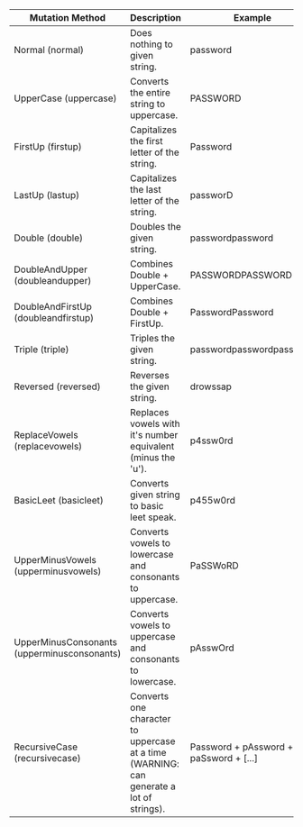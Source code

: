 |             Mutation Method                 |                          Description                                                    |         Example                        |
|---------------------------------------------|-----------------------------------------------------------------------------------------|----------------------------------------|
| Normal (normal)                             | Does nothing to given string.                                                           | password                               |
| UpperCase (uppercase)                       | Converts the entire string to uppercase.                                                | PASSWORD                               |
| FirstUp (firstup)                           | Capitalizes the first letter of the string.                                             | Password                               |
| LastUp (lastup)                             | Capitalizes the last letter of the string.                                              | passworD                               |
| Double (double)                             | Doubles the given string.                                                               | passwordpassword                       |
| DoubleAndUpper (doubleandupper)             | Combines Double + UpperCase.                                                            | PASSWORDPASSWORD                       |
| DoubleAndFirstUp (doubleandfirstup)         | Combines Double + FirstUp.                                                              | PasswordPassword                       |
| Triple (triple)                             | Triples the given string.                                                               | passwordpasswordpassword               |
| Reversed (reversed)                         | Reverses the given string.                                                              | drowssap                               |
| ReplaceVowels (replacevowels)               | Replaces vowels with it's number equivalent (minus the 'u').                            | p4ssw0rd                               |
| BasicLeet (basicleet)                       | Converts given string to basic leet speak.                                              | p455w0rd                               |
| UpperMinusVowels (upperminusvowels)         | Converts vowels to lowercase and consonants to uppercase.                               | PaSSWoRD                               |
| UpperMinusConsonants (upperminusconsonants) | Converts vowels to uppercase and consonants to lowercase.                               | pAsswOrd                               |
| RecursiveCase (recursivecase)               | Converts one character to uppercase at a time (WARNING: can generate a lot of strings). | Password + pAssword + paSsword + [...] |